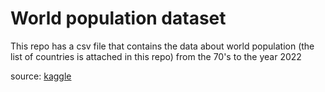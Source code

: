 # World population dataset

This repo has a csv file that contains the data about world population (the list of countries is attached in this repo) from the 70's to the year 2022

source: [kaggle](https://www.kaggle.com/datasets/iamsouravbanerjee/world-population-dataset?resource=download)